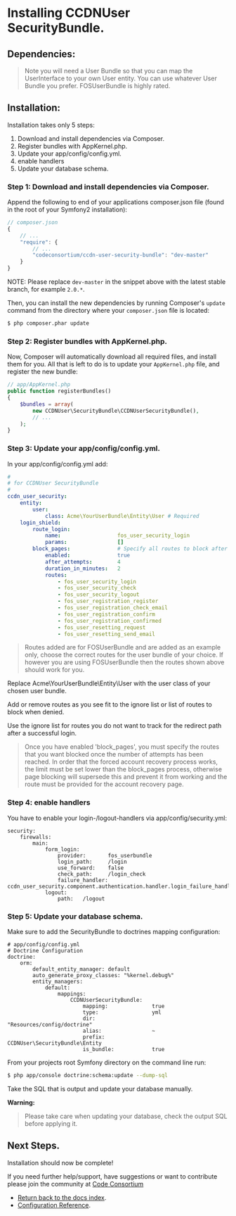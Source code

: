 Installing CCDNUser SecurityBundle.
===================================

## Dependencies:

> Note you will need a User Bundle so that you can map the UserInterface to your own User entity. You can use whatever User Bundle you prefer. FOSUserBundle is highly rated.

## Installation:

Installation takes only 5 steps:

1. Download and install dependencies via Composer.
2. Register bundles with AppKernel.php.
3. Update your app/config/config.yml.
4. enable handlers
5. Update your database schema.

### Step 1: Download and install dependencies via Composer.

Append the following to end of your applications composer.json file (found in the root of your Symfony2 installation):

``` js
// composer.json
{
    // ...
    "require": {
        // ...
        "codeconsortium/ccdn-user-security-bundle": "dev-master"
    }
}
```

NOTE: Please replace ``dev-master`` in the snippet above with the latest stable branch, for example ``2.0.*``.

Then, you can install the new dependencies by running Composer's ``update``
command from the directory where your ``composer.json`` file is located:

``` bash
$ php composer.phar update
```

### Step 2: Register bundles with AppKernel.php.

Now, Composer will automatically download all required files, and install them
for you. All that is left to do is to update your ``AppKernel.php`` file, and
register the new bundle:

``` php
// app/AppKernel.php
public function registerBundles()
{
    $bundles = array(
        new CCDNUser\SecurityBundle\CCDNUserSecurityBundle(),
        // ...
    );
}
```

### Step 3: Update your app/config/config.yml.

In your app/config/config.yml add:

``` yml
#
# for CCDNUser SecurityBundle
#
ccdn_user_security:
    entity:
        user:
            class: Acme\YourUserBundle\Entity\User # Required
    login_shield:
        route_login:
            name:                  fos_user_security_login
            params:                []
        block_pages:               # Specify all routes to block after attempt limit is reached.
            enabled:               true
            after_attempts:        4
            duration_in_minutes:   2
            routes:
                - fos_user_security_login
                - fos_user_security_check
                - fos_user_security_logout
                - fos_user_registration_register
                - fos_user_registration_check_email
                - fos_user_registration_confirm
                - fos_user_registration_confirmed
                - fos_user_resetting_request
                - fos_user_resetting_send_email
```

> Routes added are for FOSUserBundle and are added as an example only, choose the correct routes for the user bundle of your choice. If however you are using FOSUserBundle then the routes shown above should work for you.

Replace Acme\YourUserBundle\Entity\User with the user class of your chosen user bundle.

Add or remove routes as you see fit to the ignore list or list of routes to block when denied.

Use the ignore list for routes you do not want to track for the redirect path after a successful login.

>Once you have enabled 'block_pages', you must specify the routes that you want blocked once the number of attempts has been reached.
>In order that the forced account recovery process works, the limit must be set lower than the block_pages process, otherwise page blocking will supersede this and prevent it from working and the route must be provided for the account recovery page.

### Step 4: enable handlers

You have to enable your login-/logout-handlers via app/config/security.yml:

```
security:
    firewalls:
        main:
            form_login:
                provider:       fos_userbundle
                login_path:     /login
                use_forward:    false
                check_path:     /login_check
                failure_handler: ccdn_user_security.component.authentication.handler.login_failure_handler
            logout:
                path:   /logout
```


### Step 5: Update your database schema.

Make sure to add the SecurityBundle to doctrines mapping configuration:

```
# app/config/config.yml
# Doctrine Configuration
doctrine:
    orm:
        default_entity_manager: default
        auto_generate_proxy_classes: "%kernel.debug%"
        entity_managers:
            default:
                mappings:
                    CCDNUserSecurityBundle:
                        mapping:              true
                        type:                 yml
                        dir:                  "Resources/config/doctrine"
                        alias:                ~
                        prefix:               CCDNUser\SecurityBundle\Entity
                        is_bundle:            true
```

From your projects root Symfony directory on the command line run:

``` bash
$ php app/console doctrine:schema:update --dump-sql
```

Take the SQL that is output and update your database manually.

**Warning:**

> Please take care when updating your database, check the output SQL before applying it.

## Next Steps.

Installation should now be complete!

If you need further help/support, have suggestions or want to contribute please join the community at [Code Consortium](http://www.codeconsortium.com)

- [Return back to the docs index](index.md).
- [Configuration Reference](configuration_reference.md).
